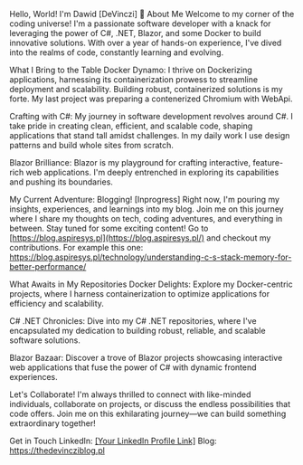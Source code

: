 Hello, World! I'm Dawid [DeVinczi] 🚀
About Me
Welcome to my corner of the coding universe! I'm a passionate software developer with a knack for leveraging the power of C#, .NET, Blazor, and some Docker to build innovative solutions. With over a year of hands-on experience, I've dived into the realms of code, constantly learning and evolving.

What I Bring to the Table
Docker Dynamo: I thrive on Dockerizing applications, harnessing its containerization prowess to streamline deployment and scalability. Building robust, containerized solutions is my forte. 
My last project was preparing a contenerized Chromium with WebApi.

Crafting with C#: My journey in software development revolves around C#. I take pride in creating clean, efficient, and scalable code, shaping applications that stand tall amidst challenges. 
In my daily work I use design patterns and build whole sites from scratch.

Blazor Brilliance: Blazor is my playground for crafting interactive, feature-rich web applications. I'm deeply entrenched in exploring its capabilities and pushing its boundaries.

My Current Adventure: Blogging! [Inprogress]
Right now, I'm pouring my insights, experiences, and learnings into my blog. Join me on this journey where I share my thoughts on tech, coding adventures, and everything in between. Stay tuned for some exciting content!
Go to [https://blog.aspiresys.pl](https://blog.aspiresys.pl/) and checkout my contributions. 
For example this one: 
https://blog.aspiresys.pl/technology/understanding-c-s-stack-memory-for-better-performance/

What Awaits in My Repositories
Docker Delights: Explore my Docker-centric projects, where I harness containerization to optimize applications for efficiency and scalability.

C# .NET Chronicles: Dive into my C# .NET repositories, where I've encapsulated my dedication to building robust, reliable, and scalable software solutions.

Blazor Bazaar: Discover a trove of Blazor projects showcasing interactive web applications that fuse the power of C# with dynamic frontend experiences.

Let's Collaborate!
I'm always thrilled to connect with like-minded individuals, collaborate on projects, or discuss the endless possibilities that code offers. 
Join me on this exhilarating journey—we can build something extraordinary together!

Get in Touch
LinkedIn: [[Your LinkedIn Profile Link]](https://pl.linkedin.com/in/dawid-slysz-733813268)
Blog: https://thedevincziblog.pl
